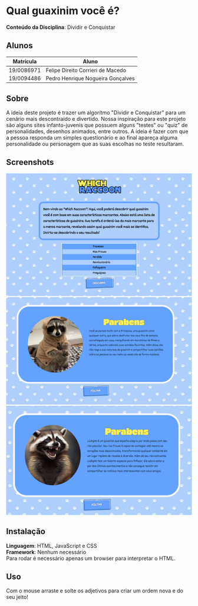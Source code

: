# Qual guaxinim você é?


**Conteúdo da Disciplina**: Dividir e Conquistar<br>

## Alunos
|Matrícula | Aluno |
| -- | -- |
| 19/0086971  |  Felipe Direito Corrieri de Macedo |
| 19/0094486  |  Pedro Henrique Nogueira Gonçalves |

## Sobre 
A ideia deste projeto é trazer um algorítmo "Dividir e Conquistar" para um cenário mais descontraído e divertido. Nossa inspiração para este projeto são alguns sites infanto-juvenis que possuem alguns "testes" ou "quiz" de personalidades, desenhos animados, entre outros. A ideia é fazer com que a pessoa responda um simples questionário e ao final apareça alguma personalidade ou personagem que as suas escolhas no teste resultaram. 

## Screenshots
![alt text](https://github.com/projeto-de-algoritmos/D-C_Teste_de_Personagem/blob/master/app/assets/readme1.png?raw=true)
![alt text](https://github.com/projeto-de-algoritmos/D-C_Teste_de_Personagem/blob/master/app/assets/readme2.png?raw=true)
![alt text](https://github.com/projeto-de-algoritmos/D-C_Teste_de_Personagem/blob/master/app/assets/readme3.png?raw=true)

## Instalação 
**Linguagem**: HTML, JavaScript e CSS<br>
**Framework**: Nenhum necessário<br>
Para rodar é necessário apenas um browser para interpretar o HTML.

## Uso 
Com o mouse arraste e solte os adjetivos para criar um ordem nova e do seu jeito!


